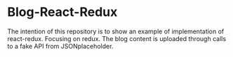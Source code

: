 # Blog-React-Redux

The intention of this repository is to show an example of implementation of react-redux. Focusing on redux. The blog content is uploaded through calls to a fake API from JSONplaceholder.
